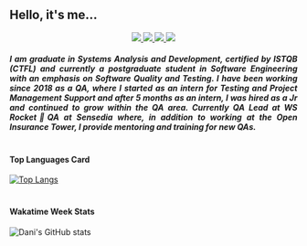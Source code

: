 ## Hello, it's me...
                                                                                                       
<p align="center">
<a href="https://www.instagram.com/qadanicavalcanti" alt="Instagram" target="_blank">
  <img src="https://img.shields.io/badge/-Instagram-DF0174?style=for-the-badge&labelColor=DF0174&logo=instagram&logoColor=white&link=https://www.instagram.com/qadanicavalcanti">
</a>
<a href=danicavalcanticoelho@gmail.com" alt="Gmail" target="_blank">
  <img src="https://img.shields.io/badge/Gmail-D14836?style=for-the-badge&logo=gmail&logoColor=white">
</a>
<a href="https://www.linkedin.com/dani-cavalcanti-qa" alt="LinkedIn" target="_blank">
  <img src="https://img.shields.io/badge/LinkedIn-0077B5?style=for-the-badge&logo=linkedin&logoColor=white">
</a>        
<a href="https://medium.com/@danicavalcanticoelho" alt="Medium" target="_blank">
  <img src="https://img.shields.io/badge/Medium-12100E?style=for-the-badge&logo=medium&logoColor=white">
</a>      
</p>      
                                                                                                       
<h5 align="justify"> I am graduate in Systems Analysis and Development, certified by ISTQB (CTFL) and currently a postgraduate student in Software Engineering with an emphasis on Software Quality and Testing.
I have been working since 2018 as a QA, where I started as an intern for Testing and Project Management Support and after 5 months as an intern, I was hired as a Jr and continued to grow within the QA area. Currently QA Lead at WS Rocket🚀QA at Sensedia  where, in addition to working at the Open Insurance Tower, I provide mentoring and training for new QAs.
</h5>               

#                   
                   
<h4> Top Languages Card</h4> 
                   
[![Top Langs](https://github-readme-stats.vercel.app/api/top-langs/?username=dani-cavalcanti&layout=compact)](https://github.com/dani-cavalcanti/github-readme-stats)
                   
#
                   
<h4> Wakatime Week Stats </h4>
                   
![Dani's GitHub stats](https://github-readme-stats.vercel.app/api?username=dani-cavalcanti&show_icons=true&theme=radical)
